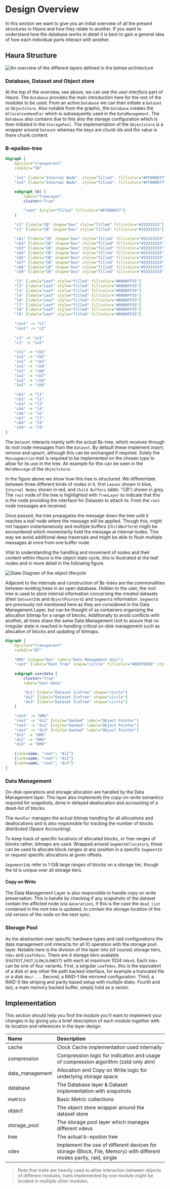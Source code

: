 # Design Overview

In this section we want to give you an initial overview of all the present
structures in *Haura* and how they relate to another. If you want to understand
how the database works in detail it is best to gain a general idea of how each
individual parts interact with another.

## Haura Structure

![An overview of the different layers defined in the betree architecture](./assets/concept.svg)

### Database, Dataset and Object store

At the top of the overview, see above, we can see the _user interface_ part
of _Haura_. The `Database` provides the main introduction here for the rest of
the modules to be used. From an active `Database` we can then initiate a
`Dataset` or `Objectstore`. Also notable from the graphic, the `Database`
creates the `AllocationHandler` which is subsequently used in the
`DataManagement`. The `Database` also contains due to this also the storage
configuration which is then initiated in the `StoragePool`. The implementation
of the `Objectstore` is a wrapper around `Dataset` whereas the keys are chunk
ids and the value is there chunk content.

### B-epsilon-tree

```dot process
digraph {
    bgcolor="transparent"
    rankdir="TB"
    
    "in1" [label="Internal Node", style="filled", fillcolor="#FF000077"]
    "in2" [label="Internal Node", style="filled", fillcolor="#FF000077"]
    
    subgraph tbl {
        label="TreeLayer"
        cluster="True"

        "root" [style="filled" fillcolor="#FF000077"]
    }
    
    "c1" [label="CB" shape="box" style="filled" fillcolor="#33333333"]
    "c2" [label="CB" shape="box" style="filled" fillcolor="#33333333"]
    
    "cb1" [label="CB" shape="box" style="filled" fillcolor="#33333333"]
    "cb2" [label="CB" shape="box" style="filled" fillcolor="#33333333"]
    "cb3" [label="CB" shape="box" style="filled" fillcolor="#33333333"]
    "cb4" [label="CB" shape="box" style="filled" fillcolor="#33333333"]
    "cb6" [label="CB" shape="box" style="filled" fillcolor="#33333333"]
    "cb7" [label="CB" shape="box" style="filled" fillcolor="#33333333"]
    "cb8" [label="CB" shape="box" style="filled" fillcolor="#33333333"]
    "cb9" [label="CB" shape="box" style="filled" fillcolor="#33333333"]
    
    "l1" [label="Leaf" style="filled" fillcolor="#0000FF55"]
    "l2" [label="Leaf" style="filled" fillcolor="#0000FF55"]
    "l3" [label="Leaf" style="filled" fillcolor="#0000FF55"]
    "l4" [label="Leaf" style="filled" fillcolor="#0000FF55"]
    "l6" [label="Leaf" style="filled" fillcolor="#0000FF55"]
    "l7" [label="Leaf" style="filled" fillcolor="#0000FF55"]
    "l8" [label="Leaf" style="filled" fillcolor="#0000FF55"]
    "l9" [label="Leaf" style="filled" fillcolor="#0000FF55"]
    
    "root" -> "c1"
    "root" -> "c2"
    
    "c1" -> "in1"
    "c2" -> "in2"
    
    "in1" -> "cb1"
    "in1" -> "cb2"
    "in1" -> "cb3"
    "in1" -> "cb4"
    "in2" -> "cb6"
    "in2" -> "cb7"
    "in2" -> "cb8"
    "in2" -> "cb9"
    
    "cb1" -> "l1"
    "cb2" -> "l2"
    "cb3" -> "l3"
    "cb4" -> "l4"
    "cb6" -> "l6"
    "cb7" -> "l7"
    "cb8" -> "l8"
    "cb9" -> "l9"
}
```

The `Dataset` interacts mainly with the actual Bε-tree, which
receives through its root node messages from the `Dataset`. By default these
implement _insert_, _remove_ and _upsert_, although this can be exchanged if
required. Solely the `MessageAction` trait is required to be implemented on the
chosen type to allow for its use in the tree. An example for this can be seen in
the `MetaMessage` of the `Objectstore`.

In the figure above we show how this tree is structured. We differentiate
between three different kinds of nodes in it, first `Leaves` shown in blue,
`Internal Nodes` shown in red, and `Child Buffers` (abbr. "CB") shown in grey.
The `root` node of the tree is highlighted with `TreeLayer` to indicate that
this is the node providing the interface for Datasets to attach to. From the
`root` node messages are received.

Once passed, the tree propagates the message down the tree until it reaches a
leaf node where the message will be applied. Though this, might not happen
instantaneously and multiple buffers (`ChildBuffer`s) might be encountered which
momentarily hold the message at internal nodes. This way we avoid additional
deep traversals and might be able to flush multiple messages at once from one
buffer node.

Vital to understanding the handling and movement of nodes and their content
within _Haura_ is the object state cycle, this is illustrated at the leaf nodes
and in more detail in the following figure.

![State Diagram of the object lifecycle](./assets/object_lifecycle.svg)

Adjacent to the internals and construction of Bε-trees are the commonalities
between existing trees in an open database. Hidden to the user, the root tree is
used to store internal information concerning the created datasets (their
`DatasetId`s and `ObjectPointer`s) and `Segment`s information.  `Segment`s are
previously not mentioned here as they are considered in the Data Management
Layer, but can be thought of as containers organizing the allocation bitmap for
a range of blocks.  Additionally to avoid conflicts with another, all trees
share the same Data Management Unit to assure that no irregular state is reached
in handling critical on-disk management such as allocation of blocks and
updating of bitmaps.

```dot process
digraph {
    bgcolor="transparent"
    rankdir="BT"
    
    "DMU" [shape="box" label="Data Management Unit"]
    "root" [label="Root Tree" shape="circle" fillcolor="#00FF0099" style="filled"]
    
    subgraph userdata {
        cluster="True"
        label="User Data"

        "ds1" [label="Dataset 1\nTree" shape="circle"]
        "ds2" [label="Dataset 2\nTree" shape="circle"]
        "ds3" [label="Dataset 3\nTree" shape="circle"]
    }
    
    "root" -> "DMU"
    "root" -> "ds1" [style="dashed" label="Object Pointer"]
    "root" -> "ds2" [style="dashed" label="Object Pointer"]
    "root" -> "ds3" [style="dashed" label="Object Pointer"]
    "ds1" -> "DMU"
    "ds2" -> "DMU"
    "ds3" -> "DMU"
    
    {rank=same; "root"; "ds1"}
    {rank=same; "root"; "ds2"}
    {rank=same; "root"; "ds3"}
}
```


### Data Management

On-disk operations and storage allocation are handled by the Data Management
layer. This layer also implements the copy-on-write semantics required for
snapshots, done in delayed deallocation and accounting of a dead-list of blocks.

The `Handler` manages the actual bitmap handling for all allocations and
deallocations and is also responsible for tracking the number of blocks
distributed (Space Accounting).

To keep track of specific locations of allocated blocks, or free ranges of
blocks rather, bitmaps are used.  Wrapped around `SegmentAllocator`s, these can
be used to allocate block ranges at any position in a specific `SegmentId` or
request specific allocations at given offsets.

`SegementId`s refer to 1 GiB large ranges of blocks on a storage tier, though
the Id is unique over all storage tiers.

#### Copy on Write

The Data Management Layer is also responsible to handle copy on write
preservation.  This is handle by checking if any snapshots of the dataset
contain the afflicted node (via `Generation`), if this is the case the
`dead_list` contained in the root tree is updated, to contain the storage
location of the old version of the node on the next sync.

### Storage Pool

As the abstraction over specific hardware types and raid configurations the data
management unit interacts for all IO operation with the storage pool layer.
Notable here is the division of the layer into (of course) storage tiers, `Vdev`
and `LeafVdevs`.  There are 4 storage tiers available
(`FASTEST`,`FAST`,`SLOW`,`SLOWEST`) with each at maximum 1024 `Vdev`s.  Each
`Vdev` can be one of four variants. First, a singular `LeafVdev`, this is the
equivalent of a disk or any other file path backed interface, for example a
truncated file or a disk `dev/...`. Second, a RAID-1 like mirrored
configuration. Third, a RAID-5 like striping and parity based setup with
multiple disks. Fourth and last, a main memory backed buffer, simply hold as a
vector.

## Implementation

This section should help you find the module you'll want to implement your
changes in by giving you a brief description of each module together with its
location and references in the layer design.

| Name            | Description                                                                                                        |
|:----------------|:-------------------------------------------------------------------------------------------------------------------|
| cache           | Clock Cache implementation used internally                                                                         |
| compression     | Compression logic for indication and usage of compression algorithm (zstd only atm)                                |
| data_management | Allocation and Copy on Write logic for underlying storage space                                                    |
| database        | The Database layer & Dataset implementation with snapshots                                                         |
| metrics         | Basic Metric collections                                                                                           |
| object          | The object store wrapper around the dataset store                                                                  |
| storage\_pool   | The storage pool layer which manages different vdevs                                                               |
| tree            | The actual b-epsilon tree                                                                                          |
| vdev            | Implement the use of different devices for storage (Block, File, Memory) with different modes parity, raid, single |

> Note that traits are heavily used to allow interaction between objects of different modules, traits implemented by one module might be located in multiple other modules.
